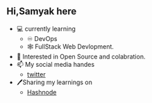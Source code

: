 


<h2>Hi,Samyak here</h2> 
<body>
  

- 💻 currently learning
    - ♾️ DevOps
    - 🕸 FullStack Web Devlopment.
- 🙌 Interested in Open Source and colabration.
- 📫 My social media handes
  - <a href="https://twitter.com/samyak_vaidya10"> twitter </a> 
- 🖊️Sharing my learnings on 
  - <a href="https://samyakvaidya.hashnode.dev/"> Hashnode

</body>


 

